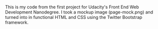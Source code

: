 This is my code from the first project for Udacity's Front End Web Development Nanodegree.
I took a mockup image (page-mock.png) and turned into in functional HTML and CSS using the 
Twitter Bootstrap framework.